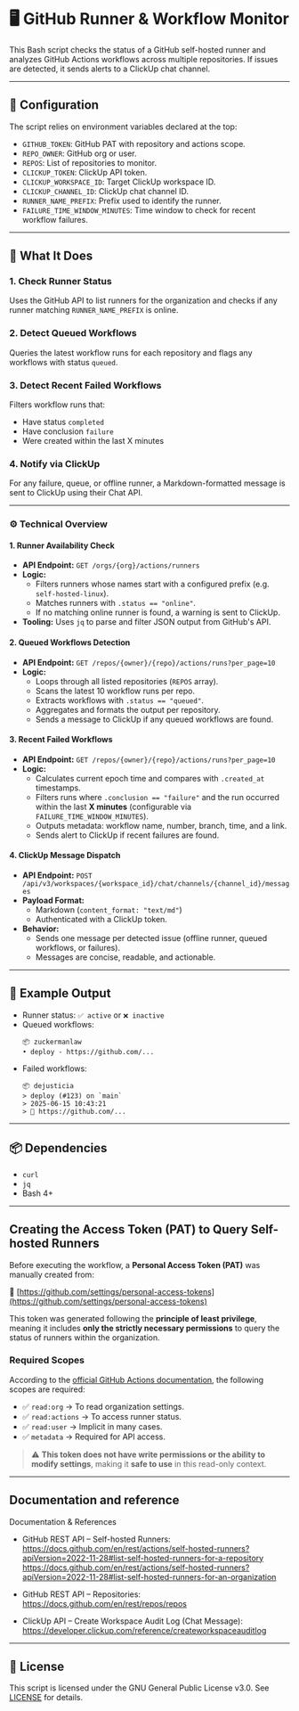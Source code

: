 # 🖥️ GitHub Runner & Workflow Monitor

This Bash script checks the status of a GitHub self-hosted runner and analyzes GitHub Actions workflows across multiple repositories. If issues are detected, it sends alerts to a ClickUp chat channel.

---

## 🔧 Configuration

The script relies on environment variables declared at the top:

- `GITHUB_TOKEN`: GitHub PAT with repository and actions scope.
- `REPO_OWNER`: GitHub org or user.
- `REPOS`: List of repositories to monitor.
- `CLICKUP_TOKEN`: ClickUp API token.
- `CLICKUP_WORKSPACE_ID`: Target ClickUp workspace ID.
- `CLICKUP_CHANNEL_ID`: ClickUp chat channel ID.
- `RUNNER_NAME_PREFIX`: Prefix used to identify the runner.
- `FAILURE_TIME_WINDOW_MINUTES`: Time window to check for recent workflow failures.

---

## 🚀 What It Does

### 1. Check Runner Status

Uses the GitHub API to list runners for the organization and checks if any runner matching `RUNNER_NAME_PREFIX` is online.

### 2. Detect Queued Workflows

Queries the latest workflow runs for each repository and flags any workflows with status `queued`.

### 3. Detect Recent Failed Workflows

Filters workflow runs that:
- Have status `completed`
- Have conclusion `failure`
- Were created within the last X minutes

### 4. Notify via ClickUp

For any failure, queue, or offline runner, a Markdown-formatted message is sent to ClickUp using their Chat API.

---


### ⚙️ Technical Overview

#### 1. **Runner Availability Check**
- **API Endpoint:** `GET /orgs/{org}/actions/runners`
- **Logic:**
  - Filters runners whose names start with a configured prefix (e.g. `self-hosted-linux`).
  - Matches runners with `.status == "online"`.
  - If no matching online runner is found, a warning is sent to ClickUp.
- **Tooling:** Uses `jq` to parse and filter JSON output from GitHub's API.

#### 2. **Queued Workflows Detection**
- **API Endpoint:** `GET /repos/{owner}/{repo}/actions/runs?per_page=10`
- **Logic:**
  - Loops through all listed repositories (`REPOS` array).
  - Scans the latest 10 workflow runs per repo.
  - Extracts workflows with `.status == "queued"`.
  - Aggregates and formats the output per repository.
  - Sends a message to ClickUp if any queued workflows are found.

#### 3. **Recent Failed Workflows**
- **API Endpoint:** `GET /repos/{owner}/{repo}/actions/runs?per_page=10`
- **Logic:**
  - Calculates current epoch time and compares with `.created_at` timestamps.
  - Filters runs where `.conclusion == "failure"` and the run occurred within the last **X minutes** (configurable via `FAILURE_TIME_WINDOW_MINUTES`).
  - Outputs metadata: workflow name, number, branch, time, and a link.
  - Sends alert to ClickUp if recent failures are found.

#### 4. **ClickUp Message Dispatch**
- **API Endpoint:** `POST /api/v3/workspaces/{workspace_id}/chat/channels/{channel_id}/messages`
- **Payload Format:**
  - Markdown (`content_format: "text/md"`)
  - Authenticated with a ClickUp token.
- **Behavior:**
  - Sends one message per detected issue (offline runner, queued workflows, or failures).
  - Messages are concise, readable, and actionable.

---

## 🧪 Example Output

- Runner status: `✅ active` or `❌ inactive`
- Queued workflows:
  ```
  📦 zuckermanlaw
  • deploy - https://github.com/...
  ```
- Failed workflows:
  ```
  📦 dejusticia
  > deploy (#123) on `main`
  > 2025-06-15 10:43:21
  > 🔗 https://github.com/...
  ```

---

## 📦 Dependencies

- `curl`
- `jq`
- Bash 4+

---

## Creating the Access Token (PAT) to Query Self-hosted Runners

Before executing the workflow, a **Personal Access Token (PAT)** was manually created from:

🔗 [https://github.com/settings/personal-access-tokens](https://github.com/settings/personal-access-tokens)

This token was generated following the **principle of least privilege**, meaning it includes **only the strictly necessary permissions** to query the status of runners within the organization.

### Required Scopes

According to the [official GitHub Actions documentation](https://docs.github.com/actions/using-github-hosted-runners/about-github-hosted-runners), the following scopes are required:

- ✅ `read:org` → To read organization settings.
- ✅ `read:actions` → To access runner status.
- ✅ `read:user` → Implicit in many cases.
- ✅ `metadata` → Required for API access.

> ⚠️ **This token does not have write permissions or the ability to modify settings**, making it **safe to use** in this read-only context.

---

## Documentation and reference

Documentation & References

- GitHub REST API – Self-hosted Runners:
  https://docs.github.com/en/rest/actions/self-hosted-runners?apiVersion=2022-11-28#list-self-hosted-runners-for-a-repository
  https://docs.github.com/en/rest/actions/self-hosted-runners?apiVersion=2022-11-28#list-self-hosted-runners-for-an-organization

- GitHub REST API – Repositories:
  https://docs.github.com/en/rest/repos/repos

- ClickUp API – Create Workspace Audit Log (Chat Message):
  https://developer.clickup.com/reference/createworkspaceauditlog

---

## 📝 License

This script is licensed under the GNU General Public License v3.0.
See [LICENSE](LICENSE) for details.
